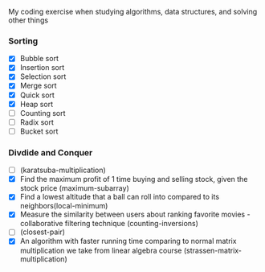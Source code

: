 My coding exercise when studying algorithms, data structures, and solving other things

### **Sorting**

- [x] Bubble sort
- [x] Insertion sort
- [x] Selection sort
- [x] Merge sort
- [x] Quick sort
- [x] Heap sort
- [ ] Counting sort
- [ ] Radix sort
- [ ] Bucket sort

### **Divdide and Conquer**

- [ ] (karatsuba-multiplication)
- [x] Find the maximum profit of 1 time buying and selling stock, given the stock price (maximum-subarray)
- [x] Find a lowest altitude that a ball can roll into compared to its neighbors(local-minimum)
- [x] Measure the similarity between users about ranking favorite movies - collaborative filtering technique (counting-inversions)
- [ ] (closest-pair)
- [x] An algorithm with faster running time comparing to normal matrix multiplication we take from linear algebra course (strassen-matrix-multiplication)